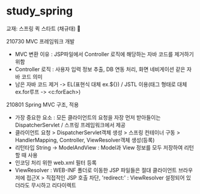 # study_spring
교재: 스프링 퀵 스타트 (채규태) 📗 

210730
MVC 프레임워크 개발
- MVC 변환 이유 : JSP파일에서 Controller 로직에 해당하는 자바 코드를 제거하기 위함
- Controller 로직 : 사용자 입력 정보 추출, DB 연동 처리, 화면 네비게이션 같은 자바 코드 의미
- 남은 자바 코드 제거 -> EL(표현식 대체 ex.${}) / JSTL 이용(태그 형태로 대체 ex.for루프 -> <c:forEach>)

210801
Spring MVC 구조, 적용
- 가장 중요한 요소 : 모든 클라이언트의 요청을 자장 먼저 받아들이는 DispatcherServlet / 스프링 프레임워크에서 제공
- 클라이언트 요청 > DispatcherServlet객체 생성 > 스프링 컨테이너 구동 > HandlerMapping, Controller, ViewResolver객체 생성(<bean>등록)
- 리턴타입 String -> ModelAndView : Model과 View 정보를 모두 저장하여 리턴할 때 사용
- 인코딩 처리 위한 web.xml 필터 등록
- ViewResolver : WEB-INF 폴더로 이동한 JSP 파일들은 절대 클라이언트 브라우저에 접근X > 직접적인 JSP 호출 차단,
  'redirect:' : ViewResolver 설정되어 있더라도 무시하고 리다이렉트
  
